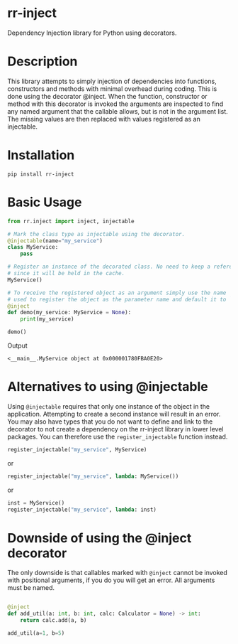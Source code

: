 # rr-inject

Dependency Injection library for Python using decorators.

# Description

This library attempts to simply injection of dependencies into functions, constructors and methods
with minimal overhead during coding. This is done using the decorator @inject. When the function, 
constructor or method with this decorator is invoked the arguments are inspected to 
find any named argument that the callable allows, but is not in the argument list. The missing
values are then replaced with values registered as an injectable.

# Installation

```commandline
pip install rr-inject
```

# Basic Usage

```python
from rr.inject import inject, injectable

# Mark the class type as injectable using the decorator.
@injectable(name="my_service")
class MyService:
    pass

# Register an instance of the decorated class. No need to keep a reference 
# since it will be held in the cache.
MyService()

# To receive the registered object as an argument simply use the name
# used to register the object as the parameter name and default it to `None`
@inject
def demo(my_service: MyService = None):
    print(my_service)

demo()
```
Output

```commandline
<__main__.MyService object at 0x000001780FBA0E20>
```

# Alternatives to using @injectable

Using `@injectable` requires that only one instance of the object in the application.
Attempting to create a second instance will result in an error. You may also have
types that you do not want to define and link to the decorator to not create a dependency 
on the rr-inject library in lower level packages. You can therefore use the `register_injectable`
function instead.

```python
register_injectable("my_service", MyService)
```

or 

```python
register_injectable("my_service", lambda: MyService())
```

or

```python
inst = MyService()
register_injectable("my_service", lambda: inst)
```

# Downside of using the @inject decorator

The only downside is that callables marked with `@inject` cannot be invoked
with positional arguments, if you do you will get an error. All arguments must be
named. 

```python

@inject
def add_util(a: int, b: int, calc: Calculator = None) -> int:
    return calc.add(a, b)

add_util(a=1, b=5)
```